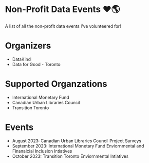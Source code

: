 # Non-Profit Data Events ❤️🌎
 A list of all the non-profit data events I've volunteered for!

# Organizers
 * DataKind
 * Data for Good - Toronto

# Supported Organzations
 * International Monetary Fund
 * Canadian Urban Libraries Council
 * Transition Toronto

# Events
 * August 2023: Canadian Urban Libraries Council Project Surveys
 * September 2023: International Monetary Fund Enviornmental and Finanalcial Inclusion Intiatives
 * October 2023: Transition Toronto Enviornmental Intiatives 
 
 
